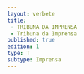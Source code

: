 ```yaml
---
layout: verbete
title:
 - TRIBUNA DA IMPRENSA
 - Tribuna da Imprensa
published: true
edition: 1  
type: T
subtype: Imprensa
---
```


